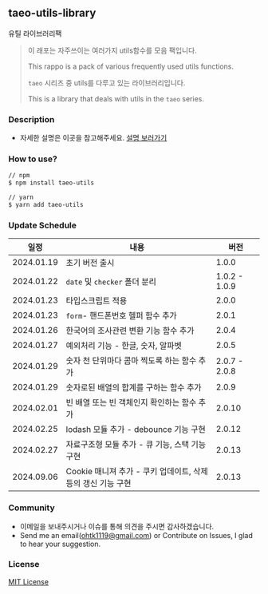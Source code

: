 ## taeo-utils-library

유틸 라이브러리팩

> 이 래포는 자주쓰이는 여러가지 utils함수를 모음 팩입니다.
>
> This rappo is a pack of various frequently used utils functions.
>
> `taeo` 시리즈 중 utils를 다루고 있는 라이브러리입니다.
>
> This is a library that deals with utils in the `taeo` series.

### Description

- 자세한 설명은 이곳을 참고해주세요. [설명 보러가기](https://taeo.gitbook.io/taeo/)

### How to use?

```bash
// npm
$ npm install taeo-utils

// yarn
$ yarn add taeo-utils
```

### Update Schedule

| 일정       | 내용                                                         | 버전          |
| ---------- | ------------------------------------------------------------ | ------------- |
| 2024.01.19 | 초기 버전 출시                                               | 1.0.0         |
| 2024.01.22 | `date` 및 `checker` 폴더 분리                                | 1.0.2 - 1.0.9 |
| 2024.01.23 | 타입스크립트 적용                                            | 2.0.0         |
| 2024.01.23 | `form`- 핸드폰번호 헬퍼 함수 추가                            | 2.0.1         |
| 2024.01.26 | 한국어의 조사관련 변환 기능 함수 추가                        | 2.0.4         |
| 2024.01.27 | 예외처리 기능 - 한글, 숫자, 알파벳                           | 2.0.5         |
| 2024.01.29 | 숫자 천 단위마다 콤마 찍도록 하는 함수 추가                  | 2.0.7 - 2.0.8 |
| 2024.01.29 | 숫자로된 배열의 합계를 구하는 함수 추가                      | 2.0.9         |
| 2024.02.01 | 빈 배열 또는 빈 객체인지 확인하는 함수 추가                  | 2.0.10        |
| 2024.02.25 | lodash 모듈 추가 - debounce 기능 구현                        | 2.0.12        |
| 2024.02.27 | 자료구조형 모듈 추가 - 큐 기능, 스택 기능 구현               | 2.0.13        |
| 2024.09.06 | Cookie 매니져 추가 - 쿠키 업데이트, 삭제 등의 갱신 기능 구현 | 2.0.13        |

### Community

- 이메일을 보내주시거나 이슈를 통해 의견을 주시면 감사하겠습니다.
- Send me an email(ohtk1119@gmail.com) or Contribute on Issues, I glad to hear your suggestion.

### License

[MIT License](https://rmm5t.mit-license.org/)
